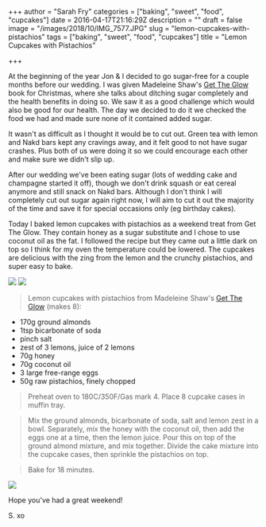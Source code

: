 +++
author = "Sarah Fry"
categories = ["baking", "sweet", "food", "cupcakes"]
date = 2016-04-17T21:16:29Z
description = ""
draft = false
image = "/images/2018/10/IMG_7577.JPG"
slug = "lemon-cupcakes-with-pistachios"
tags = ["baking", "sweet", "food", "cupcakes"]
title = "Lemon Cupcakes with Pistachios"

+++


At the beginning of the year Jon & I decided to go sugar-free for a couple months before our wedding. I was given Madeleine Shaw's [Get The Glow](http://www.amazon.co.uk/Get-Glow-Delicious-Recipes-Nourish/dp/140915744X/) book for Christmas, where she talks about ditching sugar completely and the health benefits in doing so. We saw it as a good challenge which would also be good for our health. The day we decided to do it we checked the food we had and made sure none of it contained added sugar.

It wasn't as difficult as I thought it would be to cut out. Green tea with lemon and Nakd bars kept any cravings away, and it felt good to not have sugar crashes. Plus both of us were doing it so we could encourage each other and make sure we didn't slip up.

After our wedding we've been eating sugar (lots of wedding cake and champagne started it off), though we don't drink squash or eat cereal anymore and still snack on Nakd bars. Although I don't think I will completely cut out sugar again right now, I will aim to cut it out the majority of the time and save it for special occasions only (eg birthday cakes).

Today I baked lemon cupcakes with pistachios as a weekend treat from Get The Glow. They contain honey as a sugar substitute and I chose to use coconut oil as the fat. I followed the recipe but they came out a little dark on top so I think for my oven the temperature could be lowered. The cupcakes are delicious with the zing from the lemon and the crunchy pistachios, and super easy to bake.

![](/content/images/2016/04/IMG_0202.JPG)
![](/content/images/2016/04/IMG_7576.jpg)


> Lemon cupcakes with pistachios from Madeleine Shaw's [Get The Glow](http://www.amazon.co.uk/Get-Glow-Delicious-Recipes-Nourish/dp/140915744X/) (makes 8):
> 
* 170g ground almonds
* 1tsp bicarbonate of soda
* pinch salt
* zest of 3 lemons, juice of 2 lemons
* 70g honey
* 70g coconut oil
* 3 large free-range eggs
* 50g raw pistachios, finely chopped

> Preheat oven to 180C/350F/Gas mark 4. Place 8 cupcake cases in muffin tray.

> Mix the ground almonds, bicarbonate of soda, salt and lemon zest in a bowl. Separately, mix the honey with the coconut oil, then add the eggs one at a time, then the lemon juice. Pour this on top of the ground almond mixture, and mix together. Divide the cake mixture into the cupcake cases, then sprinkle the pistachios on top.

> Bake for 18 minutes.

![](/content/images/2016/04/IMG_7589.jpg)

Hope you've had a great weekend!

S. xo

